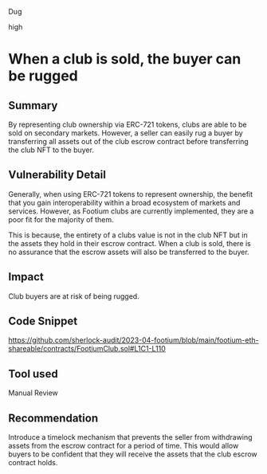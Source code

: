 Dug

high

# When a club is sold, the buyer can be rugged

## Summary
By representing club ownership via ERC-721 tokens, clubs are able to be sold on secondary markets. However, a seller can easily rug a buyer by transferring all assets out of the club escrow contract before transferring the club NFT to the buyer.

## Vulnerability Detail
Generally, when using ERC-721 tokens to represent ownership, the benefit that you gain interoperability within a broad ecosystem of markets and services. However, as Footium clubs are currently implemented, they are a poor fit for the majority of them.

This is because, the entirety of a clubs value is not in the club NFT but in the assets they hold in their escrow contract. When a club is sold, there is no assurance that the escrow assets will also be transferred to the buyer.

## Impact
Club buyers are at risk of being rugged.

## Code Snippet
https://github.com/sherlock-audit/2023-04-footium/blob/main/footium-eth-shareable/contracts/FootiumClub.sol#L1C1-L110

## Tool used

Manual Review

## Recommendation
Introduce a timelock mechanism that prevents the seller from withdrawing assets from the escrow contract for a period of time. This would allow buyers to be confident that they will receive the assets that the club escrow contract holds.
